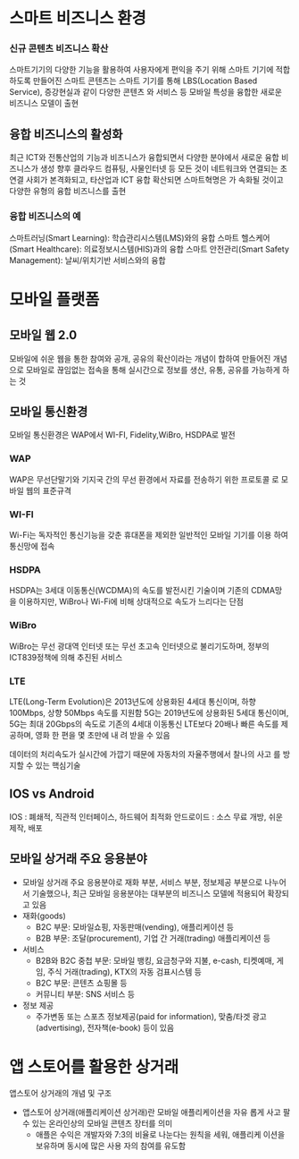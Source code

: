 
# 스마트 비즈니스 환경
### 신규 콘텐츠 비즈니스 확산
스마트기기의 다양한 기능을 활용하여 사용자에게 편익을 주기 위해 스마트 기기에 적합하도록 만들어진 스마트 콘텐츠는 스마트 기기를 통해 LBS(Location Based Service), 증강현실과 같이 다양한 콘텐츠 와 서비스 등 모바일 특성을 융합한 새로운 비즈니스 모델이 출현
## 융합 비즈니스의 활성화
최근 ICT와 전통산업의 기능과 비즈니스가 융합되면서 다양한 분야에서 새로운 융합 비즈니스가 생성
향후 클라우드 컴퓨팅, 사물인터넷 등 모든 것이 네트워크와 연결되는 초 연결 사회가 본격화되고, 타산업과 ICT 융합 확산되면 스마트혁명은 가 속화될 것이고 다양한 유형의 융합 비즈니스를 출현
### 융합 비즈니스의 예 
스마트러닝(Smart Learning): 학습관리시스템(LMS)와의 융합 
스마트 헬스케어(Smart Healthcare): 의료정보시스템(HIS)과의 융합 
스마트 안전관리(Smart Safety Management): 날씨/위치기반 서비스와의 융합


# 모바일 플랫폼
## 모바일 웹 2.0
모바일에 쉬운 웹을 통한 참여와 공개, 공유의 확산이라는 개념이 합하여 만들어진 개념으로 모바일로 끊임없는 접속을 통해 실시간으로 정보를 생산, 유통, 공유를 가능하게 하는 것

## 모바일 통신환경
모바일 통신환경은 WAP에서 WI-FI, Fidelity,WiBro, HSDPA로 발전

### WAP
WAP은 무선단말기와 기지국 간의 무선 환경에서 자료를 전송하기 위한 프로토콜 로 모바일 웹의 표준규격 
### WI-FI
Wi-Fi는 독자적인 통신기능을 갖춘 휴대폰을 제외한 일반적인 모바일 기기를 이용 하여 통신망에 접속 
### HSDPA
HSDPA는 3세대 이동통신(WCDMA)의 속도를 발전시킨 기술이며 기존의 CDMA망 을 이용하지만, WiBro나 Wi-Fi에 비해 상대적으로 속도가 느리다는 단점 
### WiBro
WiBro는 무선 광대역 인터넷 또는 무선 초고속 인터넷으로 불리기도하며, 정부의 ICT839정책에 의해 추진된 서비스 
### LTE
LTE(Long-Term Evolution)은 2013년도에 상용화된 4세대 통신이며, 하향 100Mbps, 상향 50Mbps 속도를 지원함 
5G는 2019년도에 상용화된 5세대 통신이며, 5G는 최대 20Gbps의 속도로 기존의 4세대 이동통신 LTE보다 20배나 빠른 속도를 제공하며, 영화 한 편을 몇 초만에 내 려 받을 수 있음 

데이터의 처리속도가 실시간에 가깝기 때문에 자동차의 자율주행에서 찰나의 사고 를 방지할 수 있는 핵심기술
## IOS vs Android
IOS : 폐쇄적, 직관적 인터페이스, 하드웨어 최적화
안드로이드 : 소스 무료 개방, 쉬운 제작, 배포

## 모바일 상거래 주요 응용분야 
- 모바일 상거래 주요 응용분야로 재화 부분, 서비스 부분, 정보제공 부분으로 나누어서 기술했으나, 최근 모바일 응용분야는 대부분의 비즈니스 모델에 적용되어 확장되고 있음 
- 재화(goods) 
	- B2C 부문: 모바일쇼핑, 자동판매(vending), 애플리케이션 등 
	- B2B 부문: 조달(procurement), 기업 간 거래(trading) 애플리케이션 등 
- 서비스 
	- B2B와 B2C 중첩 부문: 모바일 뱅킹, 요금청구와 지불, e-cash, 티켓예매, 게임, 주식 거래(trading), KTX의 자동 검표시스템 등 
	- B2C 부문: 콘텐츠 쇼핑몰 등 
	- 커뮤니티 부분: SNS 서비스 등 
- 정보 제공 
	- 주가변동 또는 스포츠 정보제공(paid for information), 맞춤/타겟 광고 (advertising), 전자책(e-book) 등이 있음

# 앱 스토어를 활용한 상거래 
앱스토어 상거래의 개념 및 구조 
- 앱스토어 상거래(애플리케이션 상거래)란 모바일 애플리케이션을 자유 롭게 사고 팔 수 있는 온라인상의 모바일 콘텐츠 장터를 의미 
	- 애플은 수익은 개발자와 7:3의 비율로 나눈다는 원칙을 세워, 애플리케 이션을 보유하며 동시에 많은 사용 자의 참여를 유도함

